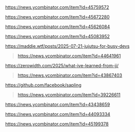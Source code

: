 https://news.ycombinator.com/item?id=45759572

https://news.ycombinator.com/item?id=45672280

https://news.ycombinator.com/item?id=45626084

https://news.ycombinator.com/item?id=45083952

https://maddie.wtf/posts/2025-07-21-jujutsu-for-busy-devs
> https://news.ycombinator.com/item?id=44641961

https://zerowidth.com/2025/what-ive-learned-from-jj/
> https://news.ycombinator.com/item?id=43867403

https://github.com/facebook/sapling
> https://news.ycombinator.com/item?id=39226611

https://news.ycombinator.com/item?id=43438659

https://news.ycombinator.com/item?id=44093334

https://news.ycombinator.com/item?id=45199378